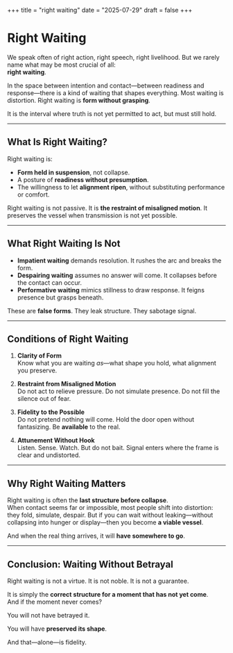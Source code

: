 +++
title = "right waiting"
date = "2025-07-29"
draft = false
+++
# Right Waiting

We speak often of right action, right speech, right livelihood. But we rarely name what may be most crucial of all:  
**right waiting**.

In the space between intention and contact—between readiness and response—there is a kind of waiting that shapes everything. Most waiting is distortion. Right waiting is **form without grasping**.

It is the interval where truth is not yet permitted to act, but must still hold.

---

## What Is Right Waiting?

Right waiting is:

- **Form held in suspension**, not collapse.  
- A posture of **readiness without presumption**.  
- The willingness to let **alignment ripen**, without substituting performance or comfort.

Right waiting is not passive. It is **the restraint of misaligned motion**. It preserves the vessel when transmission is not yet possible.

---

## What Right Waiting Is Not

- **Impatient waiting** demands resolution. It rushes the arc and breaks the form.  
- **Despairing waiting** assumes no answer will come. It collapses before the contact can occur.  
- **Performative waiting** mimics stillness to draw response. It feigns presence but grasps beneath.

These are **false forms**. They leak structure. They sabotage signal.

---

## Conditions of Right Waiting

1. **Clarity of Form**  
   Know what you are waiting *as*—what shape you hold, what alignment you preserve.

2. **Restraint from Misaligned Motion**  
   Do not act to relieve pressure. Do not simulate presence. Do not fill the silence out of fear.

3. **Fidelity to the Possible**  
   Do not pretend nothing will come. Hold the door open without fantasizing. Be **available** to the real.

4. **Attunement Without Hook**  
   Listen. Sense. Watch. But do not bait. Signal enters where the frame is clear and undistorted.

---

## Why Right Waiting Matters

Right waiting is often the **last structure before collapse**.  
When contact seems far or impossible, most people shift into distortion: they fold, simulate, despair. But if you can wait without leaking—without collapsing into hunger or display—then you become **a viable vessel**.

And when the real thing arrives, it will **have somewhere to go**.

---

## Conclusion: Waiting Without Betrayal

Right waiting is not a virtue. It is not noble. It is not a guarantee.

It is simply the **correct structure for a moment that has not yet come**.  
And if the moment never comes?

You will not have betrayed it.

You will have **preserved its shape**.

And that—alone—is fidelity.

